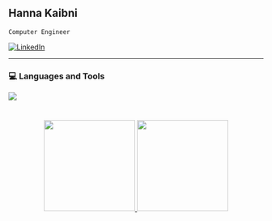 ##  Hanna Kaibni

`Computer Engineer`

<p align="left">
  <a href="https://www.linkedin.com/in/hanna-kaibni-972457297/" target="_blank">
    <img alt="LinkedIn" title="LinkedIn" src="https://custom-icon-badges.demolab.com/badge/-LinkedIn-blue?style=for-the-badge&logo=linkedin&logoColor=white&cache_seconds=3600"/>
  </a>


</p>

---

### 💻 Languages and Tools

<p align="left">

  <a href="https://skillicons.dev">
    <img src="https://skillicons.dev/icons?i=git,python,linux,c,java,latex,bash,azure,clion,matlab,pycharm,mysql,cs">
</p>

#

<p align="center">
    <picture>
        <source srcset="https://github-readme-stats.vercel.app/api?username=HannaXTX&show_icons=true&theme=vue&bg_color=00000000&icon_color=58a6ef&hide_border=true&rank_icon=github" media="(prefers-color-scheme: dark)" />
        <source srcset="https://github-readme-stats.vercel.app/api?username=HannaXTX&show_icons=true&include_all_commits=false&theme=vue&text_color=ffffff&bg_color=00000000&icon_color=58a6ef&hide_border=true" media="(prefers-color-scheme: light)" />
        <img height="180em" src="https://github-readme-stats.vercel.app/api?username=HannaXTX&show_icons=true" />
    </picture>
      <picture>
        <source srcset="https://github-readme-stats.vercel.app/api/top-langs/?username=HannaXTX&layout=compact&langs_count=10&theme=vue&text_color=ffffff&bg_color=00000000&hide_border=true&cache_seconds=1800" media="(prefers-color-scheme: dark)" />
        <source srcset="https://github-readme-stats.vercel.app/api/top-langs/?username=HannaXTX&layout=compact&langs_count=10&theme=vue&bg_color=00000000&hide_border=true&cache_seconds=1800" media="(prefers-color-scheme: light), (prefers-color-scheme: no-preference)" />
        <img height="180em" src="https://github-readme-stats.vercel.app/api/top-langs/?username=HannaXTX&layout=compact&langs_count=10&hide_border=true&cache_seconds=1800" />
    </picture>
</p>

